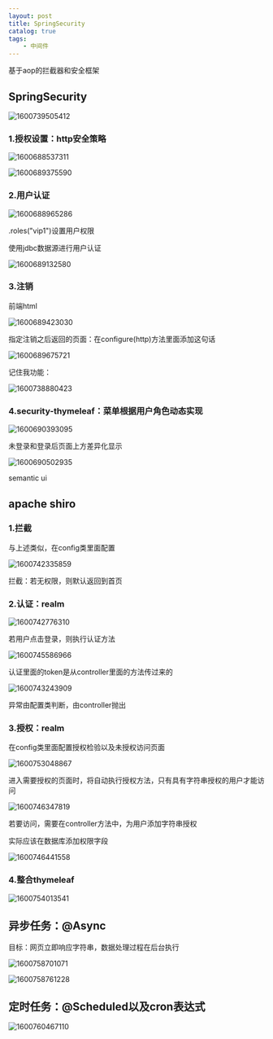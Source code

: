 ```yaml
---
layout: post
title: SpringSecurity
catalog: true
tags:
    - 中间件
---
```

基于aop的拦截器和安全框架

## SpringSecurity

![1600739505412](https://gitee.com/chrisxyq/picgo/raw/master/img/1600739505412.png)

### 1.授权设置：http安全策略

![1600688537311](https://gitee.com/chrisxyq/picgo/raw/master/img/1600688537311.png)

![1600689375590](https://gitee.com/chrisxyq/picgo/raw/master/img/1600689375590.png)

### 2.用户认证

![1600688965286](https://gitee.com/chrisxyq/picgo/raw/master/img/1600688965286.png)

.roles("vip1")设置用户权限

使用jdbc数据源进行用户认证

![1600689132580](https://gitee.com/chrisxyq/picgo/raw/master/img/1600689132580.png)

### 3.注销

前端html

![1600689423030](https://gitee.com/chrisxyq/picgo/raw/master/img/1600689423030.png)

指定注销之后返回的页面：在configure(http)方法里面添加这句话

![1600689675721](https://gitee.com/chrisxyq/picgo/raw/master/img/1600689675721.png)

记住我功能：

![1600738880423](https://gitee.com/chrisxyq/picgo/raw/master/img/1600738880423.png)

### 4.security-thymeleaf：菜单根据用户角色动态实现

![1600690393095](https://gitee.com/chrisxyq/picgo/raw/master/img/1600690393095.png)

未登录和登录后页面上方差异化显示

![1600690502935](https://gitee.com/chrisxyq/picgo/raw/master/img/1600690502935.png)

semantic ui

## apache shiro

### 1.拦截

与上述类似，在config类里面配置

![1600742335859](https://gitee.com/chrisxyq/picgo/raw/master/img/1600742335859.png)

拦截：若无权限，则默认返回到首页

### 2.认证：realm

![1600742776310](https://gitee.com/chrisxyq/picgo/raw/master/img/1600742776310.png)

若用户点击登录，则执行认证方法

![1600745586966](https://gitee.com/chrisxyq/picgo/raw/master/img/1600745586966.png)

认证里面的token是从controller里面的方法传过来的

![1600743243909](https://gitee.com/chrisxyq/picgo/raw/master/img/1600743243909.png)

异常由配置类判断，由controller抛出

### 3.授权：realm

在config类里面配置授权检验以及未授权访问页面

![1600753048867](https://gitee.com/chrisxyq/picgo/raw/master/img/1600753048867.png)

进入需要授权的页面时，将自动执行授权方法，只有具有字符串授权的用户才能访问

![1600746347819](https://gitee.com/chrisxyq/picgo/raw/master/img/1600746347819.png)

若要访问，需要在controller方法中，为用户添加字符串授权

实际应该在数据库添加权限字段

![1600746441558](https://gitee.com/chrisxyq/picgo/raw/master/img/1600746441558.png)

### 4.整合thymeleaf

![1600754013541](https://gitee.com/chrisxyq/picgo/raw/master/img/1600754013541.png)

## 异步任务：@Async

目标：网页立即响应字符串，数据处理过程在后台执行

![1600758701071](https://gitee.com/chrisxyq/picgo/raw/master/img/1600758701071.png)

![1600758761228](https://gitee.com/chrisxyq/picgo/raw/master/img/1600758761228.png)

## 定时任务：@Scheduled以及cron表达式

![1600760467110](https://gitee.com/chrisxyq/picgo/raw/master/img/1600760467110.png)